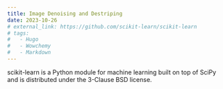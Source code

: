 ```yaml
---
title: Image Denoising and Destriping
date: 2023-10-26
# external_link: https://github.com/scikit-learn/scikit-learn
# tags:
#   - Hugo
#   - Wowchemy
#   - Markdown
---
```


scikit-learn is a Python module for machine learning built on top of SciPy and is distributed under the 3-Clause BSD license.

<!--more-->
